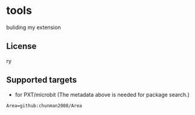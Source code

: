 # tools

buliding my extension 

## License

ry 

## Supported targets

* for PXT/microbit
(The metadata above is needed for package search.)

```package
Area=github:chunman2008/Area
```
